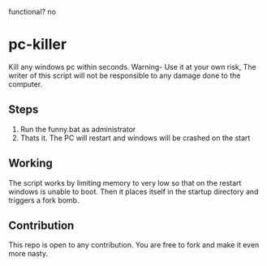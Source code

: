 functional? no

# pc-killer
Kill any windows pc within seconds. Warning- Use it at your own risk, The writer of this script will not be responsible to any damage done to the computer. 

## Steps 
1) Run the funny.bat as administrator
2) Thats it. The PC will restart and windows will be crashed on the start

## Working    
The script works by limiting memory to very low so that on the restart windows is unable to boot.
Then it places itself in the startup directory and triggers a fork bomb.

## Contribution
This repo is open to any contribution. You are free to fork and make it even more nasty.
